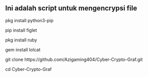 ## Ini adalah script untuk mengencrypsi file
<p> pkg install python3-pip </p>
<p> pip install figlet </p>
<p> pkg install ruby </p>
<p> gem install lolcat </p>

<p> git clone https://github.com/Azigaming404/Cyber-Crypto-Graf.git </p>
<p> cd Cyber-Crypto-Graf </p>
